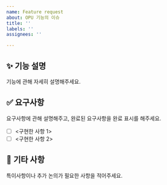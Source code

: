 ```yaml
---
name: Feature request
about: OPU 기능의 이슈
title: ''
labels: ''
assignees: ''

---
```


## ✨ 기능 설명
기능에 관해 자세히 설명해주세요.

## ✅ 요구사항
요구사항에 관해 설명해주고, 완료된 요구사항을 완료 표시를 해주세요.
- [ ] <구현한 사항 1>
- [ ] <구현한 사항 2>

## 📝 기타 사항
특이사항이나 추가 논의가 필요한 사항을 적어주세요.
